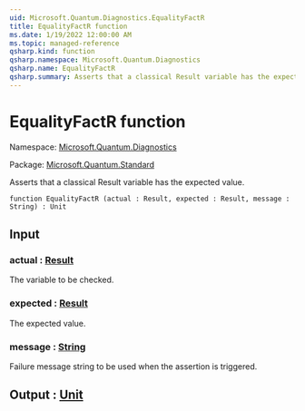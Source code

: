 ```yaml
---
uid: Microsoft.Quantum.Diagnostics.EqualityFactR
title: EqualityFactR function
ms.date: 1/19/2022 12:00:00 AM
ms.topic: managed-reference
qsharp.kind: function
qsharp.namespace: Microsoft.Quantum.Diagnostics
qsharp.name: EqualityFactR
qsharp.summary: Asserts that a classical Result variable has the expected value.
---
```


# EqualityFactR function

Namespace: [Microsoft.Quantum.Diagnostics](xref:Microsoft.Quantum.Diagnostics)

Package: [Microsoft.Quantum.Standard](https://nuget.org/packages/Microsoft.Quantum.Standard)


Asserts that a classical Result variable has the expected value.

```qsharp
function EqualityFactR (actual : Result, expected : Result, message : String) : Unit
```


## Input

### actual : [Result](xref:microsoft.quantum.qsharp.valueliterals#result-literal)

The variable to be checked.


### expected : [Result](xref:microsoft.quantum.qsharp.valueliterals#result-literal)

The expected value.


### message : [String](xref:microsoft.quantum.qsharp.valueliterals#string-literals)

Failure message string to be used when the assertion is triggered.



## Output : [Unit](xref:microsoft.quantum.qsharp.valueliterals#unit-literal)

